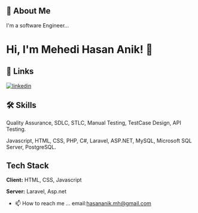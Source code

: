 
## 🚀 About Me
I'm a software Engineer...


# Hi, I'm Mehedi Hasan Anik! 👋


## 🔗 Links

[![linkedin](https://img.shields.io/badge/linkedin-0A66C2?style=for-the-badge&logo=linkedin&logoColor=white)](https://www.linkedin.com/in/mehedi-hasan-anik-748a33226)



## 🛠 Skills

Quality Assurance, SDLC, STLC, Manual Testing, TestCase Design, API Testing.

Javascript, HTML, CSS, PHP, C#, Laravel, ASP.NET, MySQL, Microsoft SQL Server, PostgreSQL.






## Tech Stack

**Client:** HTML, CSS, Javascript

**Server:** Laravel, Asp.net




- 📫 How to reach me ... email:hasananik.mh@gmail.com

<!---
anik-8teen/anik-8teen is a ✨ special ✨ repository because its `README.md` (this file) appears on your GitHub profile.
You can click the Preview link to take a look at your changes.
--->
